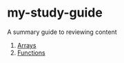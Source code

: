 # my-study-guide

A summary guide to reviewing content

1. [Arrays](./arrays.md)
2. [Functions](./functions.md)